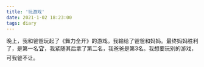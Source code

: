 ```yaml
---
title: '玩游戏'
date: 2021-1-02 18:23:00
tags: diary
---
```

晚上，我和爸爸玩起了《舞力全开》的游戏。我输给了爸爸和妈妈。最终妈妈胜利了，是第一名🏆，我紧随其后拿了第二名，我爸爸是第3名。我想要玩别的游戏，可我爸不让。 
